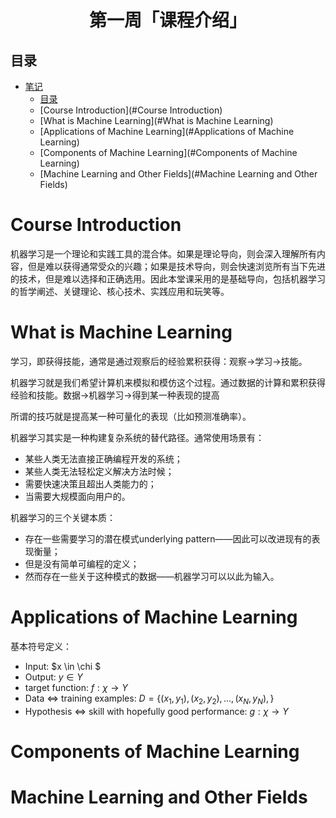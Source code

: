 <h1 align="center">第一周「课程介绍」</h1>



## 目录

* [笔记](#笔记)
  * [目录](#目录)
  * [Course Introduction](#Course Introduction)
  * [What is Machine Learning](#What is Machine Learning)
  * [Applications of Machine Learning](#Applications of Machine Learning)
  * [Components of Machine Learning](#Components of Machine Learning)
  * [Machine Learning and Other Fields](#Machine Learning and Other Fields)



# Course Introduction



机器学习是一个理论和实践工具的混合体。如果是理论导向，则会深入理解所有内容，但是难以获得通常受众的兴趣；如果是技术导向，则会快速浏览所有当下先进的技术，但是难以选择和正确选用。因此本堂课采用的是基础导向，包括机器学习的哲学阐述、关键理论、核心技术、实践应用和玩笑等。

# What is Machine Learning

学习，即获得技能，通常是通过观察后的经验累积获得：观察->学习->技能。

机器学习就是我们希望计算机来模拟和模仿这个过程。通过数据的计算和累积获得经验和技能。数据->机器学习->得到某一种表现的提高

所谓的技巧就是提高某一种可量化的表现（比如预测准确率）。

机器学习其实是一种构建复杂系统的替代路径。通常使用场景有：

- 某些人类无法直接正确编程开发的系统；
- 某些人类无法轻松定义解决方法时候；
- 需要快速决策且超出人类能力的；
- 当需要大规模面向用户的。

机器学习的三个关键本质：

- 存在一些需要学习的潜在模式underlying pattern——因此可以改进现有的表现衡量；
- 但是没有简单可编程的定义；
- 然而存在一些关于这种模式的数据——机器学习可以以此为输入。

# Applications of Machine Learning

基本符号定义：

- Input: $x \in \chi $
- Output: $y \in Y$
- target function: $f: \chi \to Y$
- Data $\Leftrightarrow$ training examples: $D = \{(x_1, y_1),(x_2, y_2), ...,(x_N, y_N),\}$
- Hypothesis $\Leftrightarrow$ skill with hopefully good performance: $g: \chi \to Y$

# Components of Machine Learning

# Machine Learning and Other Fields

